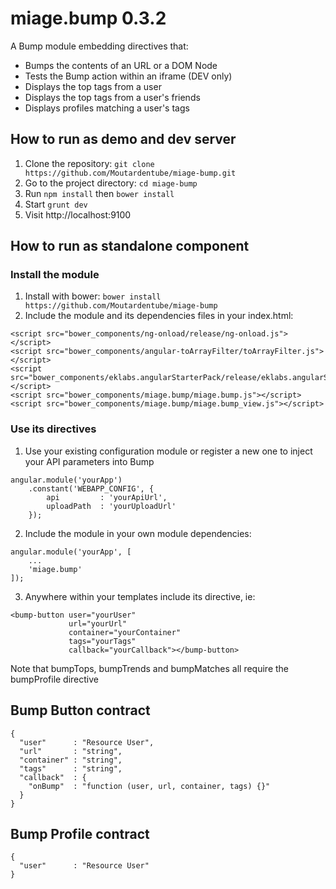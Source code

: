 # miage.bump 0.3.2

A Bump module embedding directives that:
 - Bumps the contents of an URL or a DOM Node
 - Tests the Bump action within an iframe (DEV only)
 - Displays the top tags from a user
 - Displays the top tags from a user's friends
 - Displays profiles matching a user's tags
 
## How to run as demo and dev server

1. Clone the repository: `git clone https://github.com/Moutardentube/miage-bump.git`
2. Go to the project directory: `cd miage-bump`
3. Run `npm install` then `bower install`
4. Start `grunt dev`
5. Visit http://localhost:9100

## How to run as standalone component

### Install the module
1. Install with bower: `bower install https://github.com/Moutardentube/miage-bump`
2. Include the module and its dependencies files in your index.html:
```
<script src="bower_components/ng-onload/release/ng-onload.js"></script>
<script src="bower_components/angular-toArrayFilter/toArrayFilter.js"></script>
<script src="bower_components/eklabs.angularStarterPack/release/eklabs.angularStarterPack.js"></script>
<script src="bower_components/miage.bump/miage.bump.js"></script>
<script src="bower_components/miage.bump/miage.bump_view.js"></script>
```
### Use its directives
1. Use your existing configuration module or register a new one to inject your API parameters into Bump
```
angular.module('yourApp')
    .constant('WEBAPP_CONFIG', {
        api         : 'yourApiUrl',
        uploadPath  : 'yourUploadUrl'
    });
```
2. Include the module in your own module dependencies:
```
angular.module('yourApp', [
    ...
    'miage.bump'
]);
```
3. Anywhere within your templates include its directive, ie:
```
<bump-button user="yourUser"
             url="yourUrl"
             container="yourContainer"
             tags="yourTags"
             callback="yourCallback"></bump-button>
```
Note that bumpTops, bumpTrends and bumpMatches all require the bumpProfile directive

## Bump Button contract
```
{
  "user"      : "Resource User",
  "url"       : "string",
  "container" : "string",
  "tags"      : "string",
  "callback"  : {
    "onBump"  : "function (user, url, container, tags) {}"
  }
}
```
## Bump Profile contract
```
{
  "user"      : "Resource User"
}
```